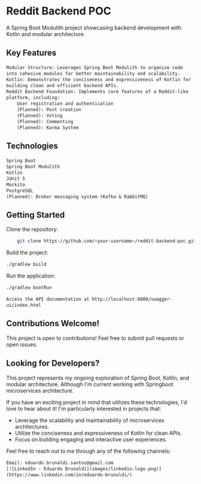 # Reddit Backend POC

A Spring Boot Modulith project showcasing backend development with Kotlin and modular architecture.

## Key Features

    Modular Structure: Leverages Spring Boot Modulith to organize code into cohesive modules for better maintainability and scalability.
    Kotlin: Demonstrates the conciseness and expressiveness of Kotlin for building clean and efficient backend APIs.
    Reddit Backend Foundation: Implements core features of a Reddit-like platform, including:
        User registration and authentication
        (Planned): Post creation
        (Planned): Voting
        (Planned): Commenting
        (Planned): Karma System

## Technologies

    Spring Boot
    Spring Boot Modulith
    Kotlin
    JUnit 5
    Mockito
    PostgreSQL
    (Planned): Broker messaging system (Kafka & RabbitMQ)

## Getting Started

Clone the repository:
```Bash
    git clone https://github.com/<your-username>/reddit-backend-poc.git
```

Build the project:
```Bash
./gradlew build
```

Run the application:
```Bash
./gradlew bootRun
```

    Access the API documentation at http://localhost:8080/swagger-ui/index.html

## Contributions Welcome!

This project is open to contributions! Feel free to submit pull requests or open issues.

## Looking for Developers?

This project represents my ongoing exploration of Spring Boot, Kotlin, and modular architecture. Although I'm current working with Springboot microservices architecture.

If you have an exciting project in mind that utilizes these technologies, I'd love to hear about it! I'm particularly interested in projects that:

    
* Leverage the scalability and maintainability of microservices architectures.
* Utilize the conciseness and expressiveness of Kotlin for clean APIs.
* Focus on building engaging and interactive user experiences.

Feel free to reach out to me through any of the following channels:

    Email: eduardo.brunaldi.santos@gmail.com
    [![LinkedIn - Eduardo Brunaldi](images/linkedin-logo.png)](https://www.linkedin.com/in/eduardo-brunaldi/)

